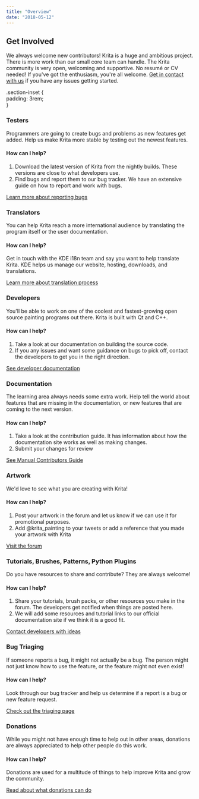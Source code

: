 ```yaml
---
title: "Overview"
date: "2018-05-12"
---
```


## Get Involved

We always welcome new contributors! Krita is a huge and ambitious project. There is more work than our small core team can handle. The Krita community is very open, welcoming and supportive. No resumé or CV needed! If you've got the enthusiasm, you're all welcome. [Get in contact with us](/about/contact/) if you have any issues getting started.

.section-inset {<br /> padding: 3rem;<br />}<br />

### Testers

Programmers are going to create bugs and problems as new features get added. Help us make Krita more stable by testing out the newest features.

#### How can I help?

1. Download the latest version of Krita from the nightly builds. These versions are close to what developers use.
2. Find bugs and report them to our bug tracker. We have an extensive guide on how to report and work with bugs.

[Learn more about reporting bugs](https://docs.krita.org/en/untranslatable_pages/reporting_bugs.html)

### Translators

You can help Krita reach a more international audience by translating the program itself or the user documentation.

#### How can I help?

Get in touch with the KDE i18n team and say you want to help translate Krita. KDE helps us manage our website, hosting, downloads, and translations.

[Learn more about translation process](https://docs.krita.org/en/contributors_manual/krita_manual_readme.html?#translating)

### Developers

You'll be able to work on one of the coolest and fastest-growing open source painting programs out there. Krita is built with Qt and C++.

#### How can I help?

1. Take a look at our documentation on building the source code.
2. If you any issues and want some guidance on bugs to pick off, contact the developers to get you in the right direction.

[See developer documentation](https://docs.krita.org/en/untranslatable_pages/intro_hacking_krita.html)

### Documentation

The learning area always needs some extra work. Help tell the world about features that are missing in the documentation, or new features that are coming to the next version.

#### How can I help?

1. Take a look at the contribution guide. It has information about how the documentation site works as well as making changes.
2. Submit your changes for review

[See Manual Contributors Guide](https://docs.krita.org/en/contributors_manual/krita_manual_readme.html)

### Artwork

We'd love to see what you are creating with Krita!

#### How can I help?

1. Post your artwork in the forum and let us know if we can use it for promotional purposes.
2. Add @krita\_painting to your tweets or add a reference that you made your artwork with Krita

[Visit the forum](https://krita-artists.org/c/artwork/l/top)

### Tutorials, Brushes, Patterns, Python Plugins

Do you have resources to share and contribute? They are always welcome!

#### How can I help?

1. Share your tutorials, brush packs, or other resources you make in the forum. The developers get notified when things are posted here.
2. We will add some resources and tutorial links to our official documentation site if we think it is a good fit.

[Contact developers with ideas](/about/contact/)

### Bug Triaging

If someone reports a bug, it might not actually be a bug. The person might not just know how to use the feature, or the feature might not even exist!

#### How can I help?

Look through our bug tracker and help us determine if a report is a bug or new feature request.

[Check out the triaging page](https://docs.krita.org/en/untranslatable_pages/triaging_bugs.html)

### Donations

While you might not have enough time to help out in other areas, donations are always appreciated to help other people do this work.

#### How can I help?

Donations are used for a multitude of things to help improve Krita and grow the community.

[Read about what donations can do](/support-us/donations/)
